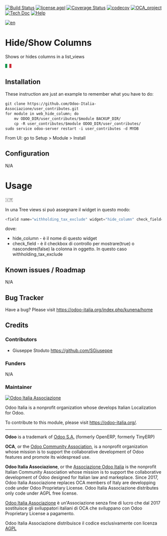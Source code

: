 [![Build Status](https://travis-ci.org/Odoo-Italia-Associazione/user_contributes.svg?branch=8.0)](https://travis-ci.org/Odoo-Italia-Associazione/user_contributes)
[![license agpl](https://img.shields.io/badge/licence-AGPL--3-blue.svg)](http://www.gnu.org/licenses/agpl-3.0.html)
[![Coverage Status](https://coveralls.io/repos/github/Odoo-Italia-Associazione/user_contributes/badge.svg?branch=8.0)](https://coveralls.io/github/Odoo-Italia-Associazione/user_contributes?branch=8.0)
[![codecov](https://codecov.io/gh/Odoo-Italia-Associazione/user_contributes/branch/8.0/graph/badge.svg)](https://codecov.io/gh/Odoo-Italia-Associazione/user_contributes/branch/8.0)
[![OCA_project](http://www.zeroincombenze.it/wp-content/uploads/ci-ct/prd/button-oca-8.svg)](https://github.com/OCA/user_contributes/tree/8.0)
[![Tech Doc](http://www.zeroincombenze.it/wp-content/uploads/ci-ct/prd/button-docs-8.svg)](http://wiki.zeroincombenze.org/en/Odoo/8.0/dev)
[![Help](http://www.zeroincombenze.it/wp-content/uploads/ci-ct/prd/button-help-8.svg)](http://wiki.zeroincombenze.org/en/Odoo/8.0/man/)

[![en](http://www.shs-av.com/wp-content/en_US.png)](http://wiki.zeroincombenze.org/it/Odoo/7.0/man)

Hide/Show Columns
=================

Shows or hides columns in a list_views

[![it](https://github.com/zeroincombenze/grymb/blob/master/flags/it_IT.png)](https://www.facebook.com/groups/openerp.italia/)

Installation
------------

These instruction are just an example to remember what you have to do:

    git clone https://github.com/Odoo-Italia-Associazione/user_contributes.git
    for module in web_hide_column; do
        mv ODOO_DIR/user_contributes/$module BACKUP_DIR/
        cp -R user_contributes/$module ODOO_DIR/user_contributes/
    sudo service odoo-server restart -i user_contributes -d MYDB

From UI: go to Setup > Module > Install

Configuration
-------------

N/A

Usage
=====

:it:

In una Tree views si può assegnare il widget in questo modo:
```javascript
<field name="withholding_tax_exclude" widget="hide_column" check_field="test_withholding_tax"/>
```
dove:

- hide_column - è il nome di questo widget
- check_field - è il checkbox di controllo per mostrare(true) o nascondere(false) la colonna in oggetto. In questo caso withholding_tax_exclude


Known issues / Roadmap
----------------------

N/A


Bug Tracker
-----------

Have a bug? Please visit https://odoo-italia.org/index.php/kunena/home


Credits
-------

### Contributors

* Giuseppe Stoduto <https://github.com/SGiuseppe>

### Funders

N/A

### Maintainer

[![Odoo Italia Associazione](https://www.odoo-italia.org/images/Immagini/Odoo%20Italia%20-%20126x56.png)](https://odoo-italia.org)

Odoo Italia is a nonprofit organization whose develops Italian Localization for
Odoo.

To contribute to this module, please visit <https://odoo-italia.org/>.


[//]: # (copyright)

----

**Odoo** is a trademark of [Odoo S.A.](https://www.odoo.com/) (formerly OpenERP, formerly TinyERP)

**OCA**, or the [Odoo Community Association](http://odoo-community.org/), is a nonprofit organization whose
mission is to support the collaborative development of Odoo features and
promote its widespread use.

**Odoo Italia Associazione**, or the [Associazione Odoo Italia](https://www.odoo-italia.org/)
is the nonprofit Italian Community Association whose mission
is to support the collaborative development of Odoo designed for Italian law and markeplace.
Since 2017, Odoo Italia Associazione replaces OCA members of Italy are developping code under Odoo Proprietary License.
Odoo Italia Associazione distributes only code under AGPL free license.

[Odoo Italia Associazione](https://www.odoo-italia.org/) è un'Associazione senza fine di lucro
che dal 2017 sostituisce gli sviluppatori italiani di OCA che sviluppano
con Odoo Proprietary License a pagamento.

Odoo Italia Associazione distribuisce il codice esclusivamente con licenza [AGPL](http://www.gnu.org/licenses/agpl-3.0.html)

[//]: # (end copyright)
[//]: # (addons)

[//]: # (end addons)
